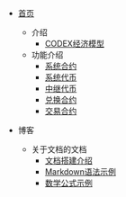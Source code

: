 - [首页](README.md)

    - 介绍
        - [CODEX经济模型](zh-cn/codex-modelv1.md)
    - 功能介绍
        - [系统合约](zh-cn/contract/System/System.md)
        - [系统代币](zh-cn/contract/token/force.token.md)
        - [中继代币](zh-cn/contract/token/relay.token.md)
        - [兑换合约](zh-cn/contract/transaction/bridge.md)
        - [交易合约](zh-cn/contract/transaction/match.md)
- 博客
    - 关于文档的文档
        - [文档搭建介绍](example/doc_introduction.md)
        - [Markdown语法示例](example/example.md)
        - [数学公式示例](example/example_maths.md)

